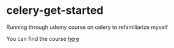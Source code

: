 # celery-get-started
Running through udemy course on celery to refamiliarize myself

You can find the course [here](https://www.udemy.com/distributed-tasks-demystified-with-celery-python)
